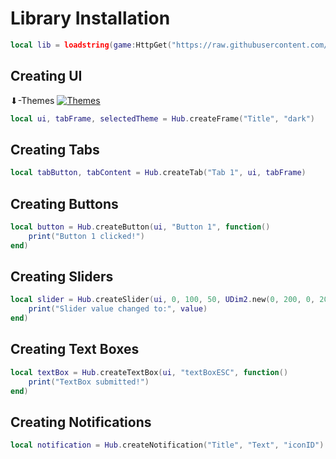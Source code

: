 
# Library Installation

```lua
local lib = loadstring(game:HttpGet("https://raw.githubusercontent.com/Exploiter555/Scripts/main/XB.lua"))()
```

## Creating UI
⬇-Themes
[![Themes](https://img.shields.io/badge/Readme-Go%20to%20Link-blue.svg)](https://github.com/Exploiter555/Scripts/blob/main/Themes.md)
```lua
local ui, tabFrame, selectedTheme = Hub.createFrame("Title", "dark")
```

## Creating Tabs

```lua
local tabButton, tabContent = Hub.createTab("Tab 1", ui, tabFrame)
```

## Creating Buttons

```lua
local button = Hub.createButton(ui, "Button 1", function()
    print("Button 1 clicked!")
end)
```

## Creating Sliders

```lua
local slider = Hub.createSlider(ui, 0, 100, 50, UDim2.new(0, 200, 0, 20), function(value)
    print("Slider value changed to:", value)
end)
```

## Creating Text Boxes

```lua
local textBox = Hub.createTextBox(ui, "textBoxESC", function()
    print("TextBox submitted!")
end)
```

## Creating Notifications

```lua
local notification = Hub.createNotification("Title", "Text", "iconID")
```